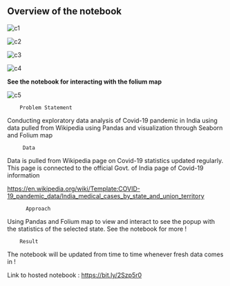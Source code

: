     
  ## **Overview of the notebook**
        
        
![c1](https://user-images.githubusercontent.com/79574776/126948272-d0f022e1-e4d0-4df3-8805-b0480d69d521.png)
        
        
![c2](https://user-images.githubusercontent.com/79574776/126948296-f8835c3f-fcf4-4808-a95a-ec8f6a778388.png)




![c3](https://user-images.githubusercontent.com/79574776/126948318-10069c76-9c29-4c9f-923c-c2fcd35bb59a.png)



![c4](https://user-images.githubusercontent.com/79574776/126948352-1aee42fd-7bc5-4f67-8ffc-1739a0c067d5.png)


**See the notebook for interacting with the folium map**



![c5](https://user-images.githubusercontent.com/79574776/126948366-085ae2cf-4858-45d2-919c-9c02a2509a4a.png)


      
        Problem Statement

Conducting exploratory data analysis of Covid-19 pandemic in India using data pulled from Wikipedia using Pandas and visualization through Seaborn and Folium map

         Data

Data is pulled from Wikipedia page on Covid-19 statistics updated regularly. This page is connected to the official Govt. of India page of Covid-19 information

https://en.wikipedia.org/wiki/Template:COVID-19_pandemic_data/India_medical_cases_by_state_and_union_territory

          Approach

Using Pandas and Folium map to view and interact to see the popup with the statistics of the selected state. See the notebook for more !

        Result
        
The notebook will be updated from time to time whenever fresh data comes in !

Link to hosted notebook : https://bit.ly/2Szp5r0
